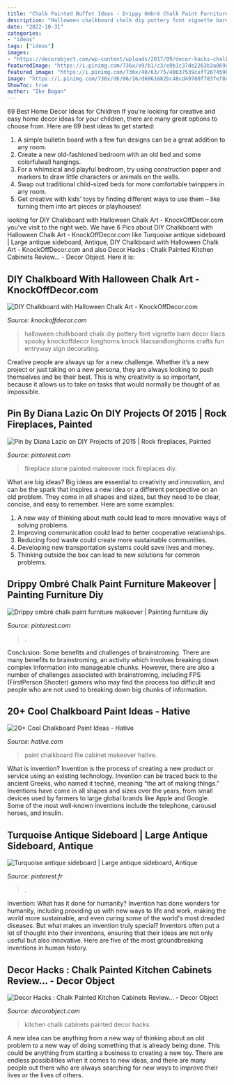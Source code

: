 ```yaml
---
title: "Chalk Painted Buffet Ideas - Drippy Ombré Chalk Paint Furniture Makeover"
description: "Halloween chalkboard chalk diy pottery font vignette barn decor lilacs spooky knockoffdecor longhorns knock lilacsandlonghorns crafts fun entryway sign decorating"
date: "2022-10-31"
categories:
- "ideas"
tags: ["ideas"]
images:
- "https://decorobject.com/wp-content/uploads/2017/09/decor-hacks-chalk-painted-kitchen-cabinets-review.jpg"
featuredImage: "https://i.pinimg.com/736x/e9/b1/c3/e9b1c37de2263b3a069a4cb9da2cd91d.jpg"
featured_image: "https://i.pinimg.com/736x/40/63/75/40637539ceff2674598917c89aaa509d.jpg"
image: "https://i.pinimg.com/736x/d6/06/16/d6061682bc48cd49780f783fef8c0dfe--stone-fireplace-makeover-painted-stone-fireplace.jpg?b=t"
ShowToc: true
author: "Ike Bogan"
---
```



69 Best Home Decor Ideas for Children
If you're looking for creative and easy home decor ideas for your children, there are many great options to choose from. Here are 69 best ideas to get started: 
1. A simple bulletin board with a few fun designs can be a great addition to any room. 
2. Create a new old-fashioned bedroom with an old bed and some colorfulwall hangings. 
3. For a whimsical and playful bedroom, try using construction paper and markers to draw little characters or animals on the walls. 
4. Swap out traditional child-sized beds for more comfortable twinppers in any room. 
5. Get creative with kids' toys by finding different ways to use them – like turning them into art pieces or playhouses! 

	

		
looking for DIY Chalkboard with Halloween Chalk Art - KnockOffDecor.com you've visit to the right web. We have 6 Pics about DIY Chalkboard with Halloween Chalk Art - KnockOffDecor.com like Turquoise antique sideboard | Large antique sideboard, Antique, DIY Chalkboard with Halloween Chalk Art - KnockOffDecor.com and also Decor Hacks : Chalk Painted Kitchen Cabinets Review... - Decor Object. Here it is:
		
    
## DIY Chalkboard With Halloween Chalk Art - KnockOffDecor.com

<img loading=lazy src="https://knockoffdecor.com/wp-content/uploads/2013/09/halloween-chalkboard1.jpg" onerror="this.onerror=null;this.src='https://tse1.mm.bing.net/th?id=OIP.Kdi6BikwDTq7deKn2JHaKAHaKd&amp;pid=15.1';" alt="DIY Chalkboard with Halloween Chalk Art - KnockOffDecor.com">

_Source: knockoffdecor.com_

>halloween chalkboard chalk diy pottery font vignette barn decor lilacs spooky knockoffdecor longhorns knock lilacsandlonghorns crafts fun entryway sign decorating. 

	

Creative people are always up for a new challenge. Whether it’s a new project or just taking on a new persona, they are always looking to push themselves and be their best. This is why creativity is so important, because it allows us to take on tasks that would normally be thought of as impossible.

    
## Pin By Diana Lazic On DIY Projects Of 2015 | Rock Fireplaces, Painted

<img loading=lazy src="https://i.pinimg.com/736x/d6/06/16/d6061682bc48cd49780f783fef8c0dfe--stone-fireplace-makeover-painted-stone-fireplace.jpg?b=t" onerror="this.onerror=null;this.src='https://tse3.mm.bing.net/th?id=OIP.x8WFbs-NtVkl1XUIvEGfmgHaLH&amp;pid=15.1';" alt="Pin by Diana Lazic on DIY Projects of 2015 | Rock fireplaces, Painted">

_Source: pinterest.com_

>fireplace stone painted makeover rock fireplaces diy. 

	

What are big ideas?
Big ideas are essential to creativity and innovation, and can be the spark that inspires a new idea or a different perspective on an old problem. They come in all shapes and sizes, but they need to be clear, concise, and easy to remember. Here are some examples:
1. A new way of thinking about math could lead to more innovative ways of solving problems. 
2. Improving communication could lead to better cooperative relationships. 
3. Reducing food waste could create more sustainable communities. 
4. Developing new transportation systems could save lives and money. 
5. Thinking outside the box can lead to new solutions for common problems.

    
## Drippy Ombré Chalk Paint Furniture Makeover | Painting Furniture Diy

<img loading=lazy src="https://i.pinimg.com/736x/e9/b1/c3/e9b1c37de2263b3a069a4cb9da2cd91d.jpg" onerror="this.onerror=null;this.src='https://tse2.mm.bing.net/th?id=OIP.pnrFcDpDypISRNmhzvFMogHaHZ&amp;pid=15.1';" alt="Drippy ombré chalk paint furniture makeover | Painting furniture diy">

_Source: pinterest.com_

>. 

	

Conclusion: Some benefits and challenges of brainstroming.
There are many benefits to brainstroming, an activity which involves breaking down complex information into manageable chunks. However, there are also a number of challenges associated with brainstroming, including FPS (FirstPerson Shooter) gamers who may find the process too difficult and people who are not used to breaking down big chunks of information.

    
## 20+ Cool Chalkboard Paint Ideas - Hative

<img loading=lazy src="https://hative.com/wp-content/uploads/2014/09/chalkboard-paint-ideas/8-chalkboard-paint-file-cabinet-makeover.jpg" onerror="this.onerror=null;this.src='https://tse1.mm.bing.net/th?id=OIP.fMvmK_GckL1OUzKOl_SKSAHaLx&amp;pid=15.1';" alt="20+ Cool Chalkboard Paint Ideas - Hative">

_Source: hative.com_

>paint chalkboard file cabinet makeover hative. 

	

What is invention?
Invention is the process of creating a new product or service using an existing technology. Invention can be traced back to the ancient Greeks, who named it technē, meaning “the art of making things.” Inventions have come in all shapes and sizes over the years, from small devices used by farmers to large global brands like Apple and Google. Some of the most well-known inventions include the telephone, carousel horses, and insulin.

    
## Turquoise Antique Sideboard | Large Antique Sideboard, Antique

<img loading=lazy src="https://i.pinimg.com/736x/40/63/75/40637539ceff2674598917c89aaa509d.jpg" onerror="this.onerror=null;this.src='https://tse1.mm.bing.net/th?id=OIP.nRNqECcCqgzK0_rB9pYLpgHaG2&amp;pid=15.1';" alt="Turquoise antique sideboard | Large antique sideboard, Antique">

_Source: pinterest.fr_

>. 

	

Invention: What has it done for humanity?
Invention has done wonders for humanity, including providing us with new ways to life and work, making the world more sustainable, and even curing some of the world's most dreaded diseases. But what makes an invention truly special? Inventors often put a lot of thought into their inventions, ensuring that their ideas are not only useful but also innovative. Here are five of the most groundbreaking inventions in human history.

    
## Decor Hacks : Chalk Painted Kitchen Cabinets Review... - Decor Object

<img loading=lazy src="https://decorobject.com/wp-content/uploads/2017/09/decor-hacks-chalk-painted-kitchen-cabinets-review.jpg" onerror="this.onerror=null;this.src='https://tse2.mm.bing.net/th?id=OIP.O3sUyosnCd7n7d8OmqNUQQHaLG&amp;pid=15.1';" alt="Decor Hacks : Chalk Painted Kitchen Cabinets Review... - Decor Object">

_Source: decorobject.com_

>kitchen chalk cabinets painted decor hacks. 

	

A new idea can be anything from a new way of thinking about an old problem to a new way of doing something that is already being done. This could be anything from starting a business to creating a new toy. There are endless possibilities when it comes to new ideas, and there are many people out there who are always searching for new ways to improve their lives or the lives of others.

